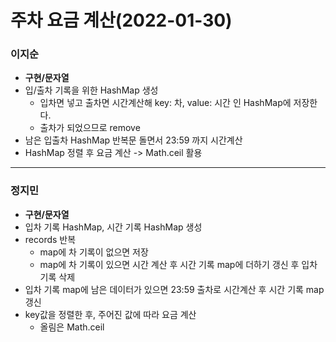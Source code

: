 # 주차 요금 계산(2022-01-30)
### 이지순
* **구현/문자열**
* 입/출차 기록을 위한 HashMap 생성
  * 입차면 넣고 출차면 시간계산해 key: 차, value: 시간 인 HashMap에 저장한다.
  * 출차가 되었으므로 remove
* 남은 입출차 HashMap 반복문 돌면서 23:59 까지 시간계산
* HashMap 정렬 후 요금 계산 -> Math.ceil 활용
---
### 정지민
* **구현/문자열**
* 입차 기록 HashMap, 시간 기록 HashMap 생성
* records 반복
  * map에 차 기록이 없으면 저장
  * map에 차 기록이 있으면 시간 계산 후 시간 기록 map에 더하기 갱신 후 입차 기록 삭제
* 입차 기록 map에 남은 데이터가 있으면 23:59 출차로 시간계산 후 시간 기록 map 갱신
* key값을 정렬한 후, 주어진 값에 따라 요금 계산
  * 올림은 Math.ceil

